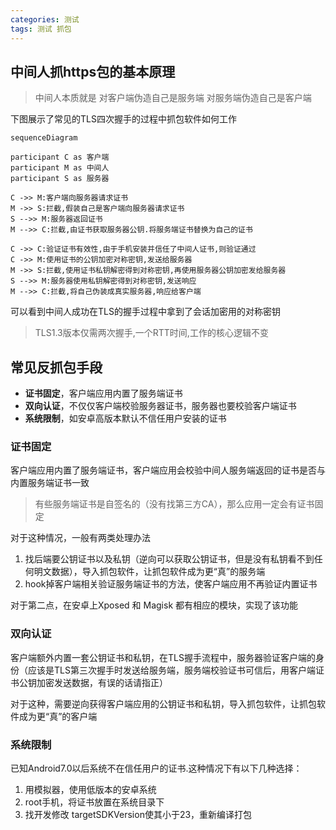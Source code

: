 ```yaml
---
categories: 测试
tags: 测试 抓包
---
```


## 中间人抓https包的基本原理

>中间人本质就是
对客户端伪造自己是服务端
对服务端伪造自己是客户端

下图展示了常见的TLS四次握手的过程中抓包软件如何工作

```mermaid!
sequenceDiagram

participant C as 客户端
participant M as 中间人
participant S as 服务器

C ->> M:客户端向服务器请求证书
M ->> S:拦截,假装自己是客户端向服务器请求证书
S -->> M:服务器返回证书
M -->> C:拦截,由证书获取服务器公钥.将服务端证书替换为自己的证书

C ->> C:验证证书有效性,由于手机安装并信任了中间人证书,则验证通过
C ->> M:使用证书的公钥加密对称密钥,发送给服务器
M ->> S:拦截,使用证书私钥解密得到对称密钥,再使用服务器公钥加密发给服务器
S -->> M:服务器使用私钥解密得到对称密钥,发送响应
M -->> C:拦截,将自己伪装成真实服务器,响应给客户端

```

可以看到中间人成功在TLS的握手过程中拿到了会话加密用的对称密钥
>TLS1.3版本仅需两次握手,一个RTT时间,工作的核心逻辑不变

## 常见反抓包手段

- **证书固定**，客户端应用内置了服务端证书
- **双向认证**，不仅仅客户端校验服务器证书，服务器也要校验客户端证书
- **系统限制**，如安卓高版本默认不信任用户安装的证书

### 证书固定

客户端应用内置了服务端证书，客户端应用会校验中间人服务端返回的证书是否与内置服务端证书一致
>有些服务端证书是自签名的（没有找第三方CA），那么应用一定会有证书固定

对于这种情况，一般有两类处理办法

1. 找后端要公钥证书以及私钥（逆向可以获取公钥证书，但是没有私钥看不到任何明文数据），导入抓包软件，让抓包软件成为更“真”的服务端
2. hook掉客户端相关验证服务端证书的方法，使客户端应用不再验证内置证书

对于第二点，在安卓上Xposed 和 Magisk 都有相应的模块，实现了该功能

### 双向认证

客户端额外内置一套公钥证书和私钥，在TLS握手流程中，服务器验证客户端的身份（应该是TLS第三次握手时发送给服务端，服务端校验证书可信后，用客户端证书公钥加密发送数据，有误的话请指正）

对于这种，需要逆向获得客户端应用的公钥证书和私钥，导入抓包软件，让抓包软件成为更“真”的客户端

### 系统限制

已知Android7.0以后系统不在信任用户的证书.这种情况下有以下几种选择：

1. 用模拟器，使用低版本的安卓系统
2. root手机，将证书放置在系统目录下
3. 找开发修改 targetSDKVersion使其小于23，重新编译打包
